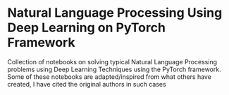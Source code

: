 # Natural Language Processing Using Deep Learning on PyTorch Framework
Collection of notebooks on solving typical Natural Language Processing problems using Deep Learning Techniques using the PyTorch framework. Some of these notebooks are adapted/inspired from what others have created, I have cited the original authors in such cases

